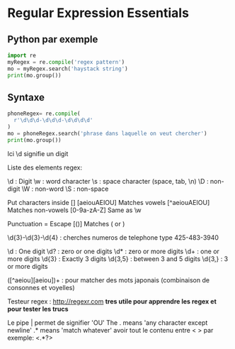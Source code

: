 # Regular Expression Essentials


## Python par exemple

```python
import re
myRegex = re.compile('regex pattern')
mo = myRegex.search('haystack string')
print(mo.group())
```

## Syntaxe

```python
phoneRegex= re.compile(
  r'\d\d\d-\d\d\d-\d\d\d\d'
)
mo = phoneRegex.search('phrase dans laquelle on veut chercher')
print(mo.group())
```

Ici \d signifie un digit

Liste des elements regex:

  \d : Digit
  \w : word character
  \s : space character (space, tab, \n)
  \D : non-digit
  \W : non-word
  \S : non-space

  Put characters inside []
  [aeiouAEIOU] Matches vowels
  [^aeiouAEIOU] Matches non-vowels
  [0-9a-zA-Z] Same as \w

  Punctuation = Escape
  [\(\)] Matches ( or )

  \d{3}-\d{3}-\d{4} : cherches numeros de telephone type 425-483-3940

  \d : One digit
  \d? : zero or one digits
  \d* : zero or more digits
  \d+ : one or more digits
  \d{3} : Exactly 3 digits
  \d{3,5} : between 3 and 5 digits
  \d{3,} : 3 or more digits

  ([^aeiou][aeiou])+ : pour matcher des mots japonais (combinaison de consonnes et voyelles)

  Testeur regex : http://regexr.com **tres utile pour apprendre les regex et pour tester les trucs**

  Le pipe | permet de signifier 'OU'
  The . means 'any character except newline'
  .* means 'match whatever'
  avoir tout le contenu entre < > par exemple: <.*?>




